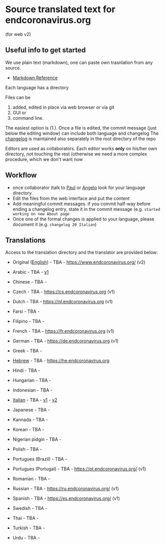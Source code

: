 # Source translated text for endcoronavirus.org

(for web v2)

## Useful info to get started 

We use plain text (markdown), one can paste own trasnlation from any source. 

* [Markdown Reference](https://guides.github.com/features/mastering-markdown/)

Each language has a directory

Files can be 
 1. added, edited in place via web browser or via git 
 2. GUI or 
 3. command line.
 
The easiest option is (1.). Once a file is edited, the commit message (just below the editing window) can include both language and changelog 
The [changelog](changelog.md) is maintained also separately in the root directory of the repo

Editors are used as collaborators. Each editor works **only** on his/her own directory, not touching the rest (otherwise we need a more complex procedure, which we don't want now

## Workflow
* once collaborator (talk to [Paul](paulghaddad) or [Angelo](aprossi) look for your language directory.
* Edit the files from the web interface and put the content 
* Add meaningful commit messages. if you commit half-way before ending a changelog entry, state it in the commit message (e.g. ```started working on new About page```
* Once one of the formal changes is applied to your language, please document it (e.g. ```changelog 20 Italian```)

## Translations

Access to the translation directory and the translator are provided below:

* Original ([English](0_english_source)) - TBA - https://www.endcoronavirus.org/ (v2)

* Arabic - TBA - [v1](https://ar.endcoronavirus.org)
* Chinese - TBA - 
* Czech - TBA - https://cs.endcoronavirus.org (v1)
* Dutch - TBA - https://nl.endcoronavirus.org (v1)
* Farsi - TBA - 
* Filipino - TBA - 
* French - TBA - https://fr.endcoronavirus.org (v1)
* German - TBA - https://de.endcoronavirus.org (v1)
* Greek - TBA - 
* [Hebrew](hebrew) - TBA - https://he.endcoronavirus.org
* Hindi - TBA - 
* Hungarian - TBA - 
* Indonesian - TBA -
* [Italian](italian) - TBA -  [v1](https://it.endcoronavirus.org) - [v2](https://www.endcoronavirus.org/home/italian)
* Japanese - TBA - 
* Kannada - TBA - 
* Korean - TBA - 
* Nigerian pidgin - TBA - 
* Polish - TBA -
* Portugues (Brazil) - TBA - 
* Portugues (Portugal) - TBA - https://pt.endcoronavirus.org/ (v1)
* Romanian - TBA - 
* Russian - TBA - https://ru.endcoronavirus.org/ (v1)
* Spanish - TBA - https://es.endcoronavirus.org/ (v1)
* Swedish - TBA - 
* Thai - TBA - 
* Turkish - TBA - 
* Urdu - TBA - 
